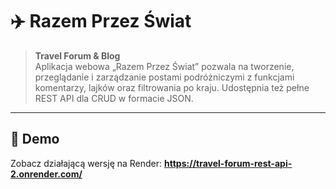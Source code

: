 # ✈️ Razem Przez Świat

> **Travel Forum & Blog**  
> Aplikacja webowa „Razem Przez Świat” pozwala na tworzenie, przeglądanie i zarządzanie postami podróżniczymi z funkcjami komentarzy, lajków oraz filtrowania po kraju. Udostępnia też pełne REST API dla CRUD w formacie JSON.

---

## 🚀 Demo

Zobacz działającą wersję na Render:
**https://travel-forum-rest-api-2.onrender.com/**